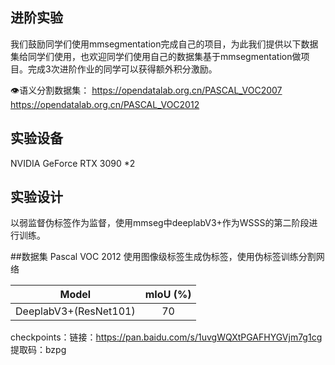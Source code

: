 ## 进阶实验
我们鼓励同学们使用mmsegmentation完成自己的项目，为此我们提供以下数据集给同学们使用，也欢迎同学们使用自己的数据集基于mmsegmentation做项目。完成3次进阶作业的同学可以获得额外积分激励。

👁️语义分割数据集：
https://opendatalab.org.cn/PASCAL_VOC2007
https://opendatalab.org.cn/PASCAL_VOC2012

## 实验设备
NVIDIA GeForce RTX 3090 *2

## 实验设计
以弱监督伪标签作为监督，使用mmseg中deeplabV3+作为WSSS的第二阶段进行训练。

##数据集 Pascal VOC 2012
使用图像级标签生成伪标签，使用伪标签训练分割网络

|        Model        |  mIoU (%) |
| :-----------------: |  :-------: |
|DeeplabV3+(ResNet101)|   70   |
 checkpoints：链接：https://pan.baidu.com/s/1uvgWQXtPGAFHYGVjm7g1cg 提取码：bzpg 
